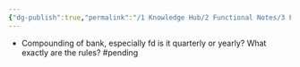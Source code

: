```yaml
---
{"dg-publish":true,"permalink":"/1 Knowledge Hub/2 Functional Notes/3 Finance Notes/General Finance Notes/Banks/","noteIcon":""}
---
```


- Compounding of bank, especially fd is it quarterly or yearly? What exactly are the rules? #pending 